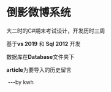 #  倒影微博系统

大二时的C#期末考试设计，开发历时三周

基于**vs 2019** 和  **Sql 2012** 开发

数据库在**Database**文件夹下

**article**为要导入的历史留言

​				---by kwh

